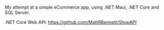 My attempt at a simple eCommerce app, using .NET Maui, .NET Core and SQL Server. 

.NET Core Web API: https://github.com/MattRBennett/ShopAPI

